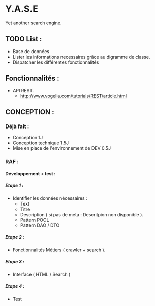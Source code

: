 # Y.A.S.E

Yet another search engine.

## TODO List :

- Base de données
- Lister les informations necessaires grâce au digramme de classe.
- Dispatcher les différentes fonctionnalités

## Fonctionnalités :

- API REST.
	- http://www.vogella.com/tutorials/REST/article.html 

## CONCEPTION :

### Déjà fait : 

- Conception 1J
- Conception technique 1.5J
- Mise en place de l'environnement de DEV 0.5J

### RAF :

#### Développement + test :
	
##### Etape 1 :
		
- Identifier les données nécessaires :
	- Text
	- Titre 
	- Description ( si pas de meta : Descritpion non disponible ).
	- Pattern POOL
	- Pattern DAO / DTO
			
##### Etape 2 :
	
- Fonctionnalités Métiers ( crawler + search ).
		
##### Etape 3 :
	
- Interface ( HTML / Search )
		
##### Etape 4 :
		
- Test
